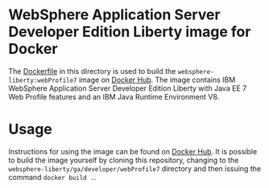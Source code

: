 # WebSphere Application Server Developer Edition Liberty image for Docker

The [Dockerfile](Dockerfile) in this directory is used to build the `websphere-liberty:webProfile7` image on [Docker Hub](https://registry.hub.docker.com/_/websphere-liberty/). The image contains IBM WebSphere Application Server Developer Edition Liberty with Java EE 7 Web Profile features and an IBM Java Runtime Environment V8.

# Usage

Instructions for using the image can be found on [Docker Hub](https://registry.hub.docker.com/_/websphere-liberty/). It is possible to build the image yourself by cloning this repository, changing to the `websphere-liberty/ga/developer/webProfile7` directory and then issuing the command `docker build .`.
